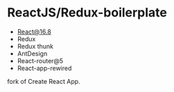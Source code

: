 # ReactJS/Redux-boilerplate   
   
- React@16.8
- Redux
- Redux thunk
- AntDesign
- React-router@5
- React-app-rewired

fork of Create React App.
